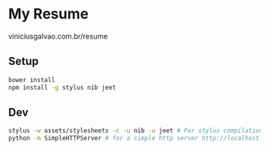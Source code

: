 # My Resume
viniciusgalvao.com.br/resume

## Setup
```bash
bower install
npm install -g stylus nib jeet
```

## Dev
```bash
stylus -w assets/stylesheets -c -u nib -u jeet # For stylus compilation
python -m SimpleHTTPServer # for a simple http server http://localhost:8000
```
